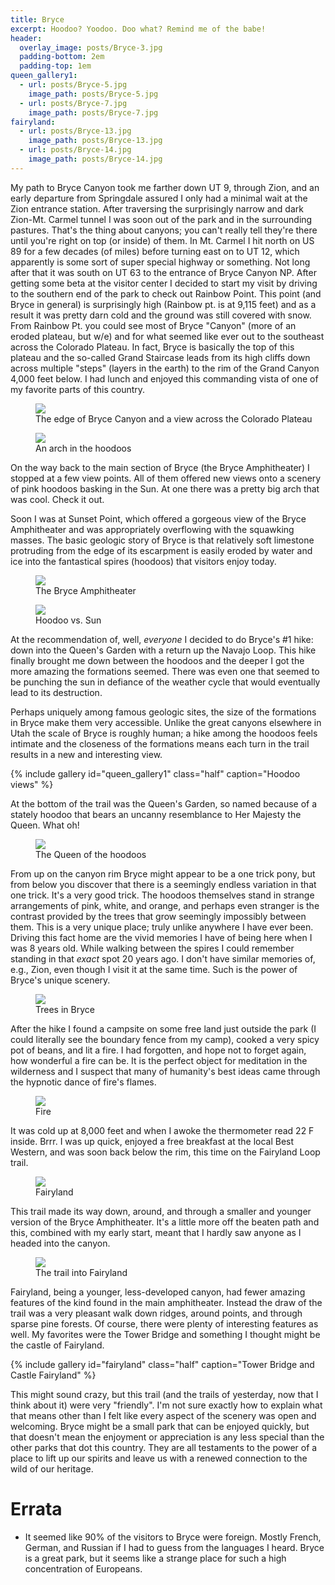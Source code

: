 ```yaml
---
title: Bryce
excerpt: Hoodoo? Yoodoo. Doo what? Remind me of the babe!
header:
  overlay_image: posts/Bryce-3.jpg
  padding-bottom: 2em
  padding-top: 1em
queen_gallery1:
  - url: posts/Bryce-5.jpg
    image_path: posts/Bryce-5.jpg
  - url: posts/Bryce-7.jpg
    image_path: posts/Bryce-7.jpg
fairyland:
  - url: posts/Bryce-13.jpg
    image_path: posts/Bryce-13.jpg
  - url: posts/Bryce-14.jpg
    image_path: posts/Bryce-14.jpg
---
```


My path to Bryce Canyon took me farther down UT 9, through Zion, and
an early departure from Springdale assured I only had a minimal wait
at the Zion entrance station. After traversing the surprisingly
narrow and dark Zion-Mt. Carmel tunnel I was soon out of the park and
in the surrounding pastures. That's the thing about canyons; you can't
really tell they're there until you're right on top (or inside) of
them. In Mt. Carmel I hit north on US 89 for a few decades (of miles)
before turning east on to UT 12, which apparently is some sort of
super special highway or something. Not long after that it was south
on UT 63 to the entrance of Bryce Canyon NP. After getting some beta
at the visitor center I decided to start my visit by driving to the
southern end of the park to check out Rainbow Point. This point (and
Bryce in general) is surprisingly high (Rainbow pt. is at 9,115 feet)
and as a result it was pretty darn cold and the ground was still
covered with snow. From Rainbow Pt. you could see most of Bryce
"Canyon" (more of an eroded plateau, but w/e) and for what seemed like
ever out to the southeast across the Colorado Plateau. In fact, Bryce
is basically the top of this plateau and the so-called Grand Staircase
leads from its high cliffs down across multiple "steps" (layers in the
earth) to the rim of the Grand Canyon 4,000 feet below. I had lunch
and enjoyed this commanding vista of one of my favorite parts of this
country.

<figure class="align-center" style="width:100%">
 <a href="{{ site.url }}{{ site.baseurl }}/images/posts/Bryce-1.jpg">
 <img src="{{ site.url }}{{ site.baseurl }}/images/posts/Bryce-1.jpg">
 </a>
 <figcaption>The edge of Bryce Canyon and a view across the Colorado Plateau</figcaption>
</figure>


<figure class="align-right" style="width:50%">
 <a href="{{ site.url }}{{ site.baseurl }}/images/posts/Bryce-2.jpg">
 <img src="{{ site.url }}{{ site.baseurl }}/images/posts/Bryce-2.jpg">
 </a>
 <figcaption>An arch in the hoodoos</figcaption>
</figure>

On the way back to the main section of Bryce (the Bryce Amphitheater)
I stopped at a few view points. All of them offered new views onto a
scenery of pink hoodoos basking in the Sun. At one there was a pretty
big arch that was cool. Check it out.

Soon I was at Sunset Point, which offered a gorgeous view of the
Bryce Amphitheater and was appropriately overflowing with the
squawking masses. The basic geologic story of Bryce is that
relatively soft limestone protruding from the edge of its escarpment is
easily eroded by water and ice into the fantastical spires (hoodoos)
that visitors enjoy today.

<figure class="align-center" style="width:100%">
 <a href="{{ site.url }}{{ site.baseurl }}/images/posts/Bryce-3.jpg">
 <img src="{{ site.url }}{{ site.baseurl }}/images/posts/Bryce-3.jpg">
 </a>
 <figcaption>The Bryce Amphitheater</figcaption>
</figure>

<figure class="align-left" style="width:50%">
 <a href="{{ site.url }}{{ site.baseurl }}/images/posts/Bryce-4.jpg">
 <img src="{{ site.url }}{{ site.baseurl }}/images/posts/Bryce-4.jpg">
 </a>
 <figcaption>Hoodoo vs. Sun</figcaption>
</figure>

At the recommendation of, well, _everyone_ I decided to do Bryce's #1
hike: down into the Queen's Garden with a return up the Navajo
Loop. This hike finally brought me down between the hoodoos and the
deeper I got the more amazing the formations seemed. There was even
one that seemed to be punching the sun in defiance of the weather
cycle that would eventually lead to its destruction.

Perhaps uniquely among famous geologic sites, the size of the
formations in Bryce make them very accessible. Unlike the great
canyons elsewhere in Utah the scale of Bryce is roughly human; a hike
among the hoodoos feels intimate and the closeness of the formations
means each turn in the trail results in a new and interesting view.

{% include gallery id="queen_gallery1" class="half" caption="Hoodoo views" %}

At the bottom of the trail was the Queen's Garden, so named because of
a stately hoodoo that bears an uncanny resemblance to Her Majesty the
Queen. What oh!

<figure class="align-center" style="width:100%">
 <a href="{{ site.url }}{{ site.baseurl }}/images/posts/Bryce-6.jpg">
 <img src="{{ site.url }}{{ site.baseurl }}/images/posts/Bryce-6.jpg">
 </a>
 <figcaption>The Queen of the hoodoos</figcaption>
</figure>

From up on the canyon rim Bryce might appear to be a one trick pony,
but from below you discover that there is a seemingly endless
variation in that one trick. It's a very good trick. The hoodoos
themselves stand in strange arrangements of pink, white, and
orange, and perhaps even stranger is the contrast provided by the
trees that grow seemingly impossibly between them. This is a very
unique place; truly unlike anywhere I have ever been. Driving this
fact home are the vivid memories I have of being here when I was 8
years old. While walking between the spires I could remember standing
in that _exact_ spot 20 years ago. I don't have similar memories of,
e.g., Zion, even though I visit it at the same time. Such is the power
of Bryce's unique scenery.

<figure class="align-center" style="width:100%">
 <a href="{{ site.url }}{{ site.baseurl }}/images/posts/Bryce-9.jpg">
 <img src="{{ site.url }}{{ site.baseurl }}/images/posts/Bryce-9.jpg">
 </a>
 <figcaption>Trees in Bryce</figcaption>
</figure>

After the hike I found a campsite on some free land just outside the
park (I could literally see the boundary fence from my camp), cooked a
very spicy pot of beans, and lit a fire. I had forgotten, and hope not
to forget again, how wonderful a fire can be. It is the perfect object
for meditation in the wilderness and I suspect that many of humanity's
best ideas came through the hypnotic dance of fire's flames.

<figure class="align-center" style="width:100%">
 <a href="{{ site.url }}{{ site.baseurl }}/images/posts/Bryce-11.jpg">
 <img src="{{ site.url }}{{ site.baseurl }}/images/posts/Bryce-11.jpg">
 </a>
 <figcaption>Fire</figcaption>
</figure>

It was cold up at 8,000 feet and when I awoke the thermometer read 22
F inside. Brrr. I was up quick, enjoyed a free breakfast at the local
Best Western, and was soon back below the rim, this time on the
Fairyland Loop trail.

<figure class="align-center" style="width:100%">
 <a href="{{ site.url }}{{ site.baseurl }}/images/posts/Bryce-15.jpg">
 <img src="{{ site.url }}{{ site.baseurl }}/images/posts/Bryce-15.jpg">
 </a>
 <figcaption>Fairyland</figcaption>
</figure>

This trail made its way down, around, and through a smaller and
younger version of the Bryce Amphitheater. It's a little more off the
beaten path and this, combined with my early start, meant that I
hardly saw anyone as I headed into the canyon.

<figure class="align-center" style="width:100%">
 <a href="{{ site.url }}{{ site.baseurl }}/images/posts/Bryce-12.jpg">
 <img src="{{ site.url }}{{ site.baseurl }}/images/posts/Bryce-12.jpg">
 </a>
 <figcaption>The trail into Fairyland</figcaption>
</figure>

Fairyland, being a younger, less-developed canyon, had fewer amazing
features of the kind found in the main amphitheater. Instead the draw
of the trail was a very pleasant walk down ridges, around points, and
through sparse pine forests. Of course, there were plenty of
interesting features as well. My favorites were the Tower Bridge and something I thought might be the castle of Fairyland.

{% include gallery id="fairyland" class="half" caption="Tower Bridge and Castle Fairyland" %}

This might sound crazy, but this trail (and the trails of yesterday,
now that I think about it) were very "friendly". I'm not sure exactly
how to explain what that means other than I felt like every aspect of
the scenery was open and welcoming. Bryce might be a small park that
can be enjoyed quickly, but that doesn't mean the enjoyment or
appreciation is any less special than the other parks that dot this
country. They are all testaments to the power of a place to lift up
our spirits and leave us with a renewed connection to the wild of our
heritage.

# Errata

* It seemed like 90% of the visitors to Bryce were foreign. Mostly
  French, German, and Russian if I had to guess from the languages I
  heard. Bryce is a great park, but it seems like a strange place for
  such a high concentration of Europeans.